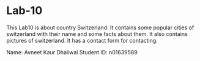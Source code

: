 # Lab-10
This Lab10 is about country Switzerland. It contains some popular cities of switzerland with their name and some facts about them. It also contains pictures of switzerland. It has a contact form for contacting.

Name: Avneet Kaur Dhaliwal Student ID: n01639589
